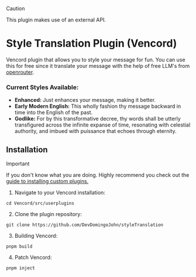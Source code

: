 > [!CAUTION]  
> This plugin makes use of an external API.

# Style Translation Plugin (Vencord)
Vencord plugin that allows you to style your message for fun. You can use this for free since it translate your message with the help of free LLM's from [openrouter](https://openrouter.ai/).

### Current Styles Available:
- **Enhanced:** Just enhances your message, making it better.
- **Early Modern English:** This wholly fashion thy message backward in time into the English of the past.
- **Godlike:** For by this transformative decree, thy words shall be utterly transfigured across the infinite expanse of time, resonating with celestial authority, and imbued with puissance that echoes through eternity.

## Installation
> [!IMPORTANT]
> If you don't know what you are doing. Highly recommend you check out the [guide to installing custom plugins.](https://discord.com/channels/1015060230222131221/1257038407503446176)
 
1. Navigate to your Vencord installation:
```
cd Vencord/src/userplugins
```
2. Clone the plugin repository:
```
git clone https://github.com/DevDomingoJohn/styleTranslation
```
3. Building Vencord:
```
pnpm build
```
4. Patch Vencord:
```
pnpm inject
```
